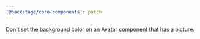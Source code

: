 ```yaml
---
'@backstage/core-components': patch
---
```


Don't set the background color on an Avatar component that has a picture.
